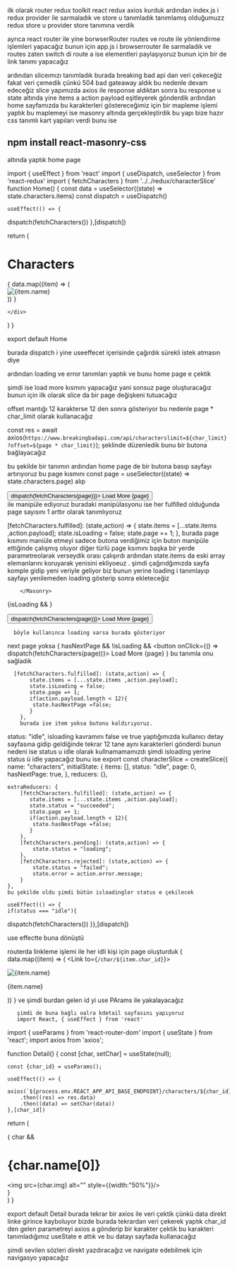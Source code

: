 ilk olarak router redux toolkit react redux axios kurduk 
ardından index.js i redux provider ile sarmaladık ve store u tanımladık tanımlamış olduğumuzz redux store u  provider store tanımına verdik 

ayrıca react router ile yine borwserRouter routes ve route ile yönlendirme işlemleri yapacağız 
bunun için app.js i browserrouter ile sarmaladık 
ve routes zaten switch di 
route a ise elementleri paylaşıyoruz
bunun için bir de link tanımı yapacağız

ardından sliceımızı tanımladık burada breaking bad api dan veri çekeceğiz fakat veri çemedik çünkü 504 bad gateaway aldık
 bu nedenle devam edeceğiz slice yapımızda axios ile response aldıktan sonra bu response u state altında yine items a action payload eşitleyerek gönderdik 
 ardından home sayfamızda bu karakterleri göstereceğimiz için bir mapleme işlemi yaptık bu maplemeyi ise masonry altında gerçekleştirdik bu yapı bize hazır css tanımlı kart yapıları verdi bunu ise 
 ## npm install react-masonry-css 
 altında yaptık 
 home page 
 
 
 import { useEffect } from 'react'
import { useDispatch, useSelector } from 'react-redux'
import { fetchCharacters } from '../../redux/characterSlice'
function Home() {
    const data = useSelector((state) => state.characters.items)
    const dispatch = useDispatch()
    
    useEffect(() => {
   dispatch(fetchCharacters())
 },[dispatch])

  return (
    <div>
       <h1>Characters</h1>
       <Masonry
  breakpointCols={3}
  className="my-masonry-grid"
  columnClassName="my-masonry-grid_column">
   {
           data.map((item) => (
            <div key={item.char_id}>
                <img alt={item.name} src={item.img}/>
                </div>
           )) 
       }
</Masonry>
      
    </div>
  )
}

export default Home


burada dispatch i yine useeffecet içerisinde çağırdık sürekli istek atmasın diye 

ardından loading ve error tanımları yaptık ve bunu home page e çektik 


şimdi ise load more kısmını yapacağız yani sonsuz page oluşturacağız 
 bunun için ilk olarak slice da bir page değişkeni tutuacağız 

 offset mantığı 12 karakterse 12 den sonra gösteriyor 
 bu nedenle page * char_limit olarak kullanacağız

 const res = await axios(`https://www.breakingbadapi.com/api/characterslimit=${char_limit}?offset=${page * char_limit}`); 
 şeklinde düzenledik bunu bir butona bağlayacağız 

 bu şekilde bir tanımın ardından home page de bir butona basıp sayfayı artırıyoruz 
 bu page kısmını 
 const page = useSelector((state) => state.characters.page)
 alıp 

 <div style={{padding:"20px 0 40px 0", textAlign:"center"}}>
<button onClick={() => dispatch(fetchCharacters(page))}> Load More {page} </button>
</div> 
ile manipüle ediyoruz buradaki manipülasyonu ise her fulfilled olduğunda page sayısını 1 arttır olarak tanımlıyoruz 

 [fetchCharacters.fulfilled]: (state,action) => {
           state.items = [...state.items ,action.payload];
           state.isLoading = false;
           state.page =+ 1;
        },
        burada page kısmını maniüle etmeyi sadece butona verdiğimiz için buton manipüle ettiğinde çalışmış oluyor 
        diğer türlü page ksımını başka bir yerde parametreolarak verseydik orası çalışırdı
        ardından state.items da eski array elemanlarını koruyarak yenisini ekliyoeuz .
        şimdi çağırıdğımızda sayfa komple gidip yeni veriyle geliyor
        biz bunun yerine loading i tanımlayıp sayfayı yenilemeden loading gösterip sonra ekleteceğiz 

        </Masonry>
{isLoading && <Loading/>}
<div style={{padding:"20px 0 40px 0", textAlign:"center"}}>
<button onClick={() => dispatch(fetchCharacters(page))}> Load More {page} </button>
</div>
      

      böyle kullanınca loading varsa burada gösteriyor

next page yoksa 
  {
    hasNextPage && !isLoading &&
<button onClick={() => dispatch(fetchCharacters(page))}> Load More {page} </button>
    }
    bu tanımla onu sağladık 

      [fetchCharacters.fulfilled]: (state,action) => {
           state.items = [...state.items ,action.payload];
           state.isLoading = false;
           state.page =+ 1;
           if(action.payload.length < 12){
            state.hasNextPage =false;
           }
        },
        burada ise item yoksa butonu kaldırıyoruz.

 status: "idle", isloading kavramını false ve true yaptığımızda kullanıcı detay sayfasına gidip geldiğinde tekrar 12 tane aynı karakterleri gönderdi bunun nedeni ise status u idle olarak kullnamamamızdı 
 şimdi isloading yerine status ü idle yapacağız 
 bunu ise 
 export const characterSlice = createSlice({
    name: "characters",
    initialState: {
        items: [],
        status: "idle",
        page: 0,
        hasNextPage: true,
    },
    reducers: {},

    extraReducers: {
        [fetchCharacters.fulfilled]: (state,action) => {
           state.items = [...state.items ,action.payload];
           state.status = "succeeded";
           state.page =+ 1;
           if(action.payload.length < 12){
            state.hasNextPage =false;
           }
        },
        [fetchCharacters.pending]: (state,action) => {
            state.status = "loading";
        },
        [fetchCharacters.rejected]: (state,action) => {
            state.status = "failed";
            state.error = action.error.message;
        }
    },
    bu şekilde oldu şimdi bütün isloadingler status e çekilecek 

    useEffect(() => {
    if(status === "idle"){
   dispatch(fetchCharacters())
 }},[dispatch])
 
 use effectte buna dönüştü 


 routerda linkleme işlemi ile her idli kişi için page oluşturduk 
  {
           data.map((item) => (
            <Link to={`/char/${item.char_id}`}>
            <div key={item.char_id}>
                <img alt={item.name} src={item.img} className="character" />
                <p>{item.name}</p>
                </div>
            </Link>
           )) 
       }
       ve şimdi burdan gelen id yi use PArams ile yakalayacağız 


       şimdi de buna bağlı oalra kdetail sayfasını yapıyoruz 
       import React, { useEffect } from 'react'
import { useParams } from 'react-router-dom'
import { useState } from 'react';
import axios from 'axios';

function Detail() {
    const [char, setChar] = useState(null);

    const {char_id} = useParams();

    useEffect(() => {
        axios(`${process.env.REACT_APP_API_BASE_ENDPOINT}/characters/${char_id}`)
        .then((res) => res.data)
        .then((data) => setChar(data))
    },[char_id])
  return (
    <div>
        {
            char && <div>
                <h1>{char.name[0]}</h1>
                <img src={char.img} alt="" style={{width:"50%"}}/>
            </div>
        }
    </div>
  )
}

export default Detail
burada tekrar bir axios ile veri çektik çünkü data direkt linke girince kayboluyor bizde burada tekrardan veri çekerek yaptık 
char_id den gelen parametreyi axios a gönderip bir karakter çektik
bu karakteri tanımladığımız useState e attık 
ve bu datayı sayfada kullanacağız 


şimdi sevilen sözleri direkt yazdıracağız ve navigate edebilmek için navigasyo yapacağız 

